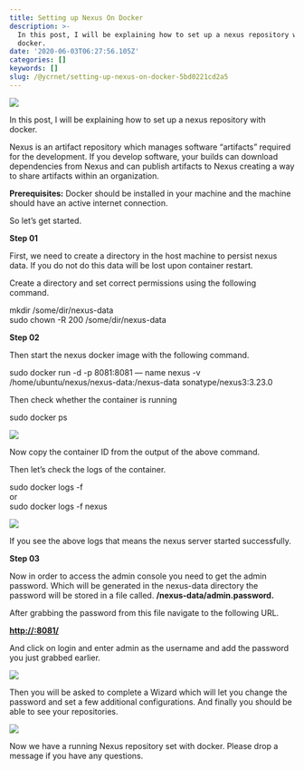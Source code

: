 ```yaml
---
title: Setting up Nexus On Docker
description: >-
  In this post, I will be explaining how to set up a nexus repository with
  docker.
date: '2020-06-03T06:27:56.105Z'
categories: []
keywords: []
slug: /@ycrnet/setting-up-nexus-on-docker-5bd0221cd2a5
---
```


![](/home/yasassri/Downloads/medium-export-17fe853f8468a5f31fcccd3f4e32406ee150853a411f31fa7e2b689e994b53dc/posts/md_1656890542184/img/0__29xyWBC4uCA5y0Sl.jpg)

In this post, I will be explaining how to set up a nexus repository with docker.

Nexus is an artifact repository which manages software “artifacts” required for the development. If you develop software, your builds can download dependencies from Nexus and can publish artifacts to Nexus creating a way to share artifacts within an organization.

**Prerequisites:** Docker should be installed in your machine and the machine should have an active internet connection.

So let’s get started.

**Step 01**

First, we need to create a directory in the host machine to persist nexus data. If you do not do this data will be lost upon container restart.

Create a directory and set correct permissions using the following command.

mkdir /some/dir/nexus-data  
sudo chown -R 200 /some/dir/nexus-data

**Step 02**

Then start the nexus docker image with the following command.

sudo docker run -d -p 8081:8081 — name nexus -v /home/ubuntu/nexus/nexus-data:/nexus-data sonatype/nexus3:3.23.0

Then check whether the container is running

sudo docker ps

![](/home/yasassri/Downloads/medium-export-17fe853f8468a5f31fcccd3f4e32406ee150853a411f31fa7e2b689e994b53dc/posts/md_1656890542184/img/0__V5jiKKUFwVtQliw6.jpg)

Now copy the container ID from the output of the above command.

Then let’s check the logs of the container.

sudo docker logs -f <CONTAINER ID>   
or  
sudo docker logs -f nexus

![](/home/yasassri/Downloads/medium-export-17fe853f8468a5f31fcccd3f4e32406ee150853a411f31fa7e2b689e994b53dc/posts/md_1656890542184/img/0__HlktfoGQNqPfjV9i.jpg)

If you see the above logs that means the nexus server started successfully.

**Step 03**

Now in order to access the admin console you need to get the admin password. Which will be generated in the nexus-data directory the password will be stored in a file called. **/nexus-data/admin.password.**

After grabbing the password from this file navigate to the following URL.

[**http://<LocalIP or Remote IP>:8081/**](http://192.168.104.81:8081/)

And click on login and enter admin as the username and add the password you just grabbed earlier.

![](/home/yasassri/Downloads/medium-export-17fe853f8468a5f31fcccd3f4e32406ee150853a411f31fa7e2b689e994b53dc/posts/md_1656890542184/img/0__43ioy__7L2uyIqndR.jpg)

Then you will be asked to complete a Wizard which will let you change the password and set a few additional configurations. And finally you should be able to see your repositories.

![](/home/yasassri/Downloads/medium-export-17fe853f8468a5f31fcccd3f4e32406ee150853a411f31fa7e2b689e994b53dc/posts/md_1656890542184/img/0__IkapqliVmgd1y7ID.jpg)

Now we have a running Nexus repository set with docker. Please drop a message if you have any questions.